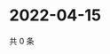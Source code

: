 # 2022-04-15

共 0 条

<!-- BEGIN WEIBO -->
<!-- 最后更新时间 Fri Apr 15 2022 06:16:55 GMT+0800 (China Standard Time) -->

<!-- END WEIBO -->
